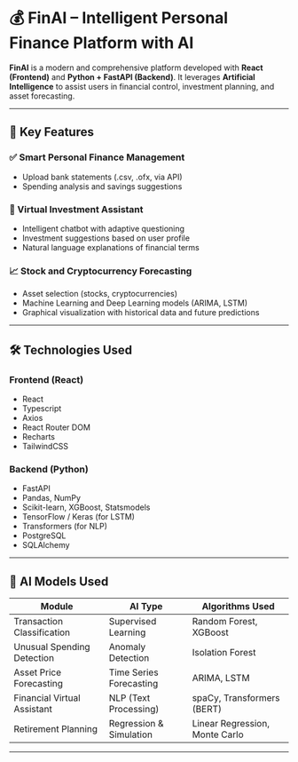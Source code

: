 # 💰 FinAI – Intelligent Personal Finance Platform with AI

**FinAI** is a modern and comprehensive platform developed with **React (Frontend)** and **Python + FastAPI (Backend)**. It leverages **Artificial Intelligence** to assist users in financial control, investment planning, and asset forecasting.

---

## 🚀 Key Features

### ✅ Smart Personal Finance Management
- Upload bank statements (.csv, .ofx, via API)
- Spending analysis and savings suggestions

### 🤖 Virtual Investment Assistant
- Intelligent chatbot with adaptive questioning
- Investment suggestions based on user profile
- Natural language explanations of financial terms

### 📈 Stock and Cryptocurrency Forecasting
- Asset selection (stocks, cryptocurrencies)
- Machine Learning and Deep Learning models (ARIMA, LSTM)
- Graphical visualization with historical data and future predictions

---

## 🛠️ Technologies Used

### Frontend (React)
- React
- Typescript  
- Axios  
- React Router DOM  
- Recharts  
- TailwindCSS  

### Backend (Python)
- FastAPI  
- Pandas, NumPy  
- Scikit-learn, XGBoost, Statsmodels  
- TensorFlow / Keras (for LSTM)  
- Transformers (for NLP)  
- PostgreSQL
- SQLAlchemy  

---

## 🧠 AI Models Used

| Module                          | AI Type                  | Algorithms Used                   |
|----------------------------------|---------------------------|------------------------------------|
| Transaction Classification       | Supervised Learning       | Random Forest, XGBoost             |
| Unusual Spending Detection       | Anomaly Detection         | Isolation Forest                   |
| Asset Price Forecasting          | Time Series Forecasting   | ARIMA, LSTM                        |
| Financial Virtual Assistant      | NLP (Text Processing)     | spaCy, Transformers (BERT)         |
| Retirement Planning              | Regression & Simulation   | Linear Regression, Monte Carlo     |

---

